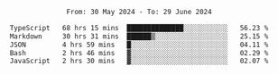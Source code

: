 <div align="center">
<p style="text-align: center;">
<!--START_SECTION:waka-->

```txt
From: 30 May 2024 - To: 29 June 2024

TypeScript   68 hrs 15 mins  ██████████████░░░░░░░░░░░   56.23 %
Markdown     30 hrs 31 mins  ██████▒░░░░░░░░░░░░░░░░░░   25.15 %
JSON         4 hrs 59 mins   █░░░░░░░░░░░░░░░░░░░░░░░░   04.11 %
Bash         2 hrs 46 mins   ▓░░░░░░░░░░░░░░░░░░░░░░░░   02.29 %
JavaScript   2 hrs 30 mins   ▓░░░░░░░░░░░░░░░░░░░░░░░░   02.07 %
```

<!--END_SECTION:waka-->
</p>
</div>

